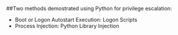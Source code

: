 ##Two methods demostrated using Python for privilege escalation:
- Boot or Logon Autostart Execution: Logon Scripts
- Process Injection: Python Library Injection
